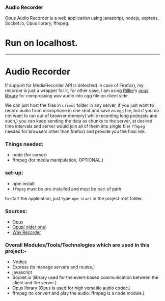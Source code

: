 ### Audio Recorder
Opus Audio Recorder is a web application using javascript, nodejs, express, Socket.io, Opus library, ffmpeg.

# Run on localhost.
---
# Audio Recorder
If support for MediaRecorder API is detected( in case of Firefox), my recorder is just a wrapper for it, for other case, I am using [Rillke](https://github.com/Rillke)'s [opus library](https://github.com/Rillke/opusenc.js) for compressing wav audio into ogg file on client side.

We can just host the files in `client` folder in any server, if you just want to record audio from microphone in one shot and save as `ogg` file, but if you do not want to run out of browser memory( while recording long podcasts and such,) you can keep sending the data as chunks to the server, at desired time intervals and server would join all of them into single file( `ffmpeg` needed for browsers other than firefox) and provide you the final link.


### Things needed:
* node (for server)
* ffmpeg (for media manipulation, OPTIONAL.)


### set-up:
 * npm install 
 * `ffmpeg` must be pre-installed and must be part of path

to start the application, just type `npm start` in the project root folder.

### Sources:
  * [Opus](https://github.com/Rillke/opusenc.js)
  * [Opus( older one)](https://github.com/kazuki/opus.js-sample)
  * [Wav Recorder](https://github.com/mattdiamond/Recorderjs)


### Overall Modules/Tools/Technologies which are used in this project:-
  * Nodejs
  * Express (to manage servers and routes.)
  * javascript
  * Socket.io (library used for the event-based communication between the client and the server.)
  * Opus library (Opus is used for high versatile audio codec.)
  * ffmpeg (to convert and play the audio. ffmpeg is a node module.)

